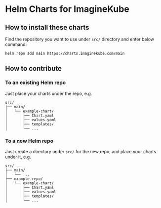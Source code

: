 # Helm Charts for ImagineKube

## How to install these charts

Find the repository you want to use under `src/` directory and enter below command:

```shell
helm repo add main https://charts.imaginekube.com/main
```

## How to contribute

### To an existing Helm repo

Just place your charts under the repo, e.g. 

```shell
src/
├── main/
│   └── example-chart/
│       ├── Chart.yaml
│       ├── values.yaml
│       ├── templates/
│       └── ...
```

### To a new Helm repo

Just create a directory under `src/` for the new repo, and place your charts under it, e.g.

```shell
src/
├── main/
│   └── ...
├── example-repo/
│   └── example-chart/
│       ├── Chart.yaml
│       ├── values.yaml
│       ├── templates/
│       └── ...
```

